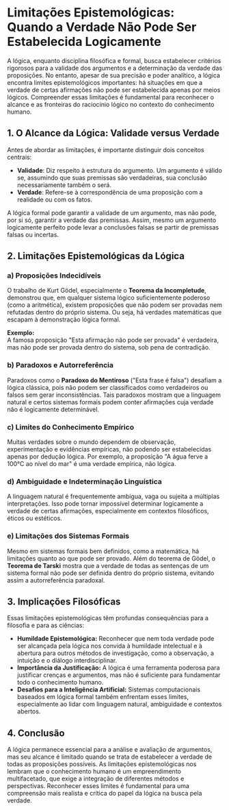 # Limitações Epistemológicas: Quando a Verdade Não Pode Ser Estabelecida Logicamente

A lógica, enquanto disciplina filosófica e formal, busca estabelecer critérios rigorosos para a validade dos argumentos e a determinação da verdade das proposições. No entanto, apesar de sua precisão e poder analítico, a lógica encontra limites epistemológicos importantes: há situações em que a verdade de certas afirmações não pode ser estabelecida apenas por meios lógicos. Compreender essas limitações é fundamental para reconhecer o alcance e as fronteiras do raciocínio lógico no contexto do conhecimento humano.

## 1. O Alcance da Lógica: Validade versus Verdade

Antes de abordar as limitações, é importante distinguir dois conceitos centrais:

- **Validade**: Diz respeito à estrutura do argumento. Um argumento é válido se, assumindo que suas premissas são verdadeiras, sua conclusão necessariamente também o será.
- **Verdade**: Refere-se à correspondência de uma proposição com a realidade ou com os fatos.

A lógica formal pode garantir a validade de um argumento, mas não pode, por si só, garantir a verdade das premissas. Assim, mesmo um argumento logicamente perfeito pode levar a conclusões falsas se partir de premissas falsas ou incertas.

## 2. Limitações Epistemológicas da Lógica

### a) Proposições Indecidíveis

O trabalho de Kurt Gödel, especialmente o **Teorema da Incompletude**, demonstrou que, em qualquer sistema lógico suficientemente poderoso (como a aritmética), existem proposições que não podem ser provadas nem refutadas dentro do próprio sistema. Ou seja, há verdades matemáticas que escapam à demonstração lógica formal.

**Exemplo:**  
A famosa proposição "Esta afirmação não pode ser provada" é verdadeira, mas não pode ser provada dentro do sistema, sob pena de contradição.

### b) Paradoxos e Autorreferência

Paradoxos como o **Paradoxo do Mentiroso** ("Esta frase é falsa") desafiam a lógica clássica, pois não podem ser classificados como verdadeiros ou falsos sem gerar inconsistências. Tais paradoxos mostram que a linguagem natural e certos sistemas formais podem conter afirmações cuja verdade não é logicamente determinável.

### c) Limites do Conhecimento Empírico

Muitas verdades sobre o mundo dependem de observação, experimentação e evidências empíricas, não podendo ser estabelecidas apenas por dedução lógica. Por exemplo, a proposição "A água ferve a 100°C ao nível do mar" é uma verdade empírica, não lógica.

### d) Ambiguidade e Indeterminação Linguística

A linguagem natural é frequentemente ambígua, vaga ou sujeita a múltiplas interpretações. Isso pode tornar impossível determinar logicamente a verdade de certas afirmações, especialmente em contextos filosóficos, éticos ou estéticos.

### e) Limitações dos Sistemas Formais

Mesmo em sistemas formais bem definidos, como a matemática, há limitações quanto ao que pode ser provado. Além do teorema de Gödel, o **Teorema de Tarski** mostra que a verdade de todas as sentenças de um sistema formal não pode ser definida dentro do próprio sistema, evitando assim a autorreferência paradoxal.

## 3. Implicações Filosóficas

Essas limitações epistemológicas têm profundas consequências para a filosofia e para as ciências:

- **Humildade Epistemológica:** Reconhecer que nem toda verdade pode ser alcançada pela lógica nos convida à humildade intelectual e à abertura para outros métodos de investigação, como a observação, a intuição e o diálogo interdisciplinar.
- **Importância da Justificação:** A lógica é uma ferramenta poderosa para justificar crenças e argumentos, mas não é suficiente para fundamentar todo o conhecimento humano.
- **Desafios para a Inteligência Artificial:** Sistemas computacionais baseados em lógica formal também enfrentam esses limites, especialmente ao lidar com linguagem natural, ambiguidade e contextos abertos.

## 4. Conclusão

A lógica permanece essencial para a análise e avaliação de argumentos, mas seu alcance é limitado quando se trata de estabelecer a verdade de todas as proposições possíveis. As limitações epistemológicas nos lembram que o conhecimento humano é um empreendimento multifacetado, que exige a integração de diferentes métodos e perspectivas. Reconhecer esses limites é fundamental para uma compreensão mais realista e crítica do papel da lógica na busca pela verdade.